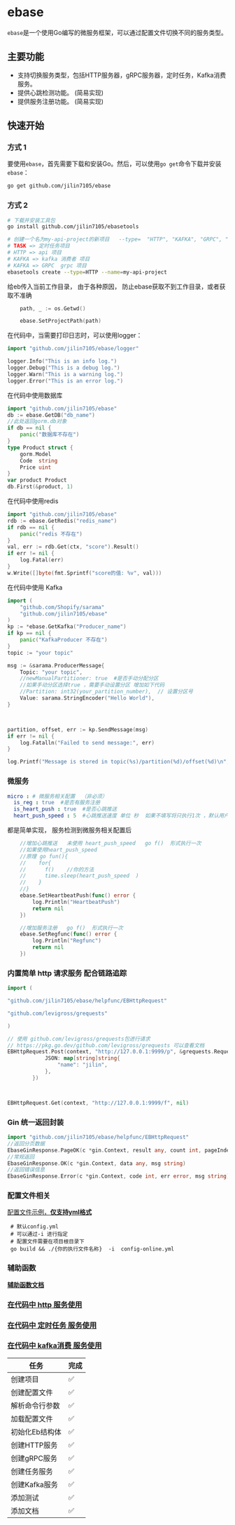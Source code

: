 # ebase

`ebase`是一个使用Go编写的微服务框架，可以通过配置文件切换不同的服务类型。

## 主要功能

- 支持切换服务类型，包括HTTP服务器，gRPC服务器，定时任务，Kafka消费服务。
- 提供心跳检测功能。 (简易实现)
- 提供服务注册功能。 (简易实现)

## 快速开始
### 方式 1
要使用`ebase`，首先需要下载和安装Go。然后，可以使用`go get`命令下载并安装`ebase`：

```bash
go get github.com/jilin7105/ebase
```
### 方式 2

```bash
# 下载并安装工具包
go install github.com/jilin7105/ebasetools 

# 创建一个名为my-api-project的新项目   --type=  "HTTP", "KAFKA", "GRPC", "TASK"  
# TASK => 定时任务项目 
# HTTP => api 项目
# KAFKA => kafka 消费者 项目
# KAFKA => GRPC  grpc 项目
ebasetools create --type=HTTP --name=my-api-project
```

给eb传入当前工作目录， 由于各种原因， 防止ebase获取不到工作目录，或者获取不准确
```go
	path, _ := os.Getwd()

	ebase.SetProjectPath(path)
```



在代码中，当需要打印日志时，可以使用logger：

```go
import "github.com/jilin7105/ebase/logger"

logger.Info("This is an info log.")
logger.Debug("This is a debug log.")
logger.Warn("This is a warning log.")
logger.Error("This is an error log.")

```

在代码中使用数据库
```go
import "github.com/jilin7105/ebase"
db := ebase.GetDB("db_name")
//此处返回gorm.db对象
if db == nil {
    panic("数据库不存在")
}
type Product struct {
    gorm.Model
    Code  string
    Price uint
}
var product Product
db.First(&product, 1)
```

在代码中使用redis
```go
import "github.com/jilin7105/ebase"
rdb := ebase.GetRedis("redis_name")
if rdb == nil {
    panic("redis 不存在")
}
val, err := rdb.Get(ctx, "score").Result()
if err != nil {
    log.Fatal(err)
}
w.Write([]byte(fmt.Sprintf("score的值: %v", val)))
```

在代码中使用 Kafka
```go
import (
    "github.com/Shopify/sarama"
	"github.com/jilin7105/ebase"
)
kp := *ebase.GetKafka("Producer_name")
if kp == nil {
    panic("KafkaProducer 不存在")
}
topic := "your topic"

msg := &sarama.ProducerMessage{
    Topic: "your topic",
	//newManualPartitioner: true  #是否手动分配分区
	//如果手动分区选择true ，需要手动设置分区 增加如下代码
	//Partition: int32(your_partition_number),  // 设置分区号
    Value: sarama.StringEncoder("Hello World"),
}



partition, offset, err := kp.SendMessage(msg)
if err != nil {
    log.Fatalln("Failed to send message:", err)
}

log.Printf("Message is stored in topic(%s)/partition(%d)/offset(%d)\n", topic, partition, offset)

```

### 微服务
```yaml
micro : # 微服务相关配置  （非必须）
  is_reg : true  #是否有服务注册
  is_heart_push : true  #是否心跳推送
  heart_push_speed : 5  #心跳推送速度 单位 秒  如果不填写将只执行1次 ，默认用户方法内部处理心跳逻辑
```

都是简单实现， 服务检测到微服务相关配置后 
```go
	//增加心跳推送   未使用 heart_push_speed   go f()  形式执行一次
	//如果使用heart_push_speed   
	//原理 go fun(){ 
	//    for{
	//		f()    //你的方法
	//		time.sleep(heart_push_speed  )
    //    }       
	//}
	ebase.SetHeartbeatPush(func() error {
		log.Println("HeartbeatPush")
		return nil
	})

	//增加服务注册   go f()  形式执行一次
	ebase.SetRegfunc(func() error {
		log.Println("Regfunc")
		return nil
	})
```

### 内置简单 http 请求服务 配合链路追踪 
```go
import (

"github.com/jilin7105/ebase/helpfunc/EBHttpRequest"

"github.com/levigross/grequests"

)

// 使用 github.com/levigross/grequests包进行请求
// https://pkg.go.dev/github.com/levigross/grequests 可以查看文档
EBHttpRequest.Post(context, "http://127.0.0.1:9999/p", &grequests.RequestOptions{
			JSON: map[string]string{
				"name": "jilin",
			},
		})



EBHttpRequest.Get(context, "http://127.0.0.1:9999/f", nil)
```

### Gin 统一返回封装
```go
import "github.com/jilin7105/ebase/helpfunc/EBHttpRequest"
//返回分页数据
EbaseGinResponse.PageOK(c *gin.Context, result any, count int, pageIndex int, pageSize int, msg string)
//常规返回
EbaseGinResponse.OK(c *gin.Context, data any, msg string)
//返回错误信息
EbaseGinResponse.Error(c *gin.Context, code int, err error, msg string)
```

### 配置文件相关 

[配置文件示例，**仅支持yml格式**](https://github.com/jilin7105/ebase/tree/main/ex.config.yml)
```shell
 # 默认config.yml 
 # 可以通过-i 进行指定
 # 配置文件需要在项目根目录下
 go build && ./{你的执行文件名称}  -i  config-online.yml 
```
### 辅助函数
[**辅助函数文档**](https://github.com/jilin7105/ebase/tree/main/doc/helpfunc.md)

### [在代码中 http 服务使用](https://github.com/jilin7105/ebase/tree/main/examp/httpex)
### [在代码中 定时任务 服务使用](https://github.com/jilin7105/ebase/tree/main/examp/task)
### [在代码中 kafka消费 服务使用](https://github.com/jilin7105/ebase/tree/main/examp/kafka)



| 任务 | 完成 |
| --- | --- |
| 创建项目 | ✅ |
| 创建配置文件 | ✅ |
| 解析命令行参数 | ✅ |
| 加载配置文件 | ✅ |
| 初始化Eb结构体 | ✅ |
| 创建HTTP服务 | ✅ |
| 创建gRPC服务 | ✅ |
| 创建任务服务 | ✅ |
| 创建Kafka服务 | ✅ |
| 添加测试 | ✅ |
| 添加文档 | ✅ |

